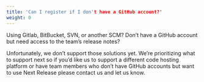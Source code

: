 ```yaml
---
title: 'Can I register if I don't have a GitHub account?'
weight: 0
---
```


Using Gitlab, BitBucket, SVN, or another SCM? Don’t have a GitHub account but need access to the team’s release notes?

Unfortunately, we don’t support those solutions yet. We’re prioritizing what to support next so if you’d like us to support a different code hosting platform or have team members who don’t have GitHub accounts but want to use Next Release please contact us and let us know.